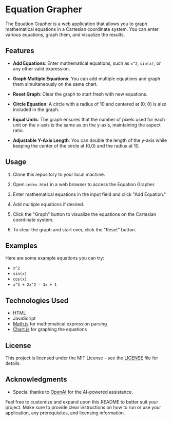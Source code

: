 # Equation Grapher

The Equation Grapher is a web application that allows you to graph mathematical equations in a Cartesian coordinate system. You can enter various equations, graph them, and visualize the results.

## Features

- **Add Equations**: Enter mathematical equations, such as `x^2`, `sin(x)`, or any other valid expression.

- **Graph Multiple Equations**: You can add multiple equations and graph them simultaneously on the same chart.

- **Reset Graph**: Clear the graph to start fresh with new equations.

- **Circle Equation**: A circle with a radius of 10 and centered at (0, 0) is also included in the graph.

- **Equal Units**: The graph ensures that the number of pixels used for each unit on the x-axis is the same as on the y-axis, maintaining the aspect ratio.

- **Adjustable Y-Axis Length**: You can double the length of the y-axis while keeping the center of the circle at (0,0) and the radius at 10.

## Usage

1. Clone this repository to your local machine.

2. Open `index.html` in a web browser to access the Equation Grapher.

3. Enter mathematical equations in the input field and click "Add Equation."

4. Add multiple equations if desired.

5. Click the "Graph" button to visualize the equations on the Cartesian coordinate system.

6. To clear the graph and start over, click the "Reset" button.

## Examples

Here are some example equations you can try:

- `x^2`
- `sin(x)`
- `cos(x)`
- `x^3 + 2x^2 - 3x + 1`

## Technologies Used

- HTML
- JavaScript
- [Math.js](https://mathjs.org/) for mathematical expression parsing
- [Chart.js](https://www.chartjs.org/) for graphing the equations

## License

This project is licensed under the MIT License - see the [LICENSE](LICENSE) file for details.

## Acknowledgments

- Special thanks to [OpenAI](https://www.openai.com/) for the AI-powered assistance.

Feel free to customize and expand upon this README to better suit your project. Make sure to provide clear instructions on how to run or use your application, any prerequisites, and licensing information.
